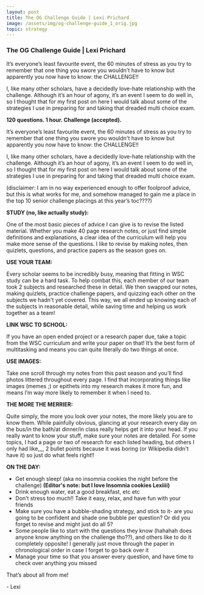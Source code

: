 ```yaml
---
layout: post
title: The OG Challenge Guide | Lexi Prichard
image: /assets/img/og-challenge-guide_1_orig.jpg
topic: strategy
---
```


### The OG Challenge Guide | Lexi Prichard

It’s everyone’s least favourite event, the 60 minutes of stress as you try to remember that one thing you swore you wouldn't have to know but apparently you now have to know: the CHALLENGE!!

I, like many other scholars, have a decidedly love-hate relationship with the challenge. Although it’s an hour of agony, it’s an event I seem to do well in, so I thought that for my first post on here I would talk about some of the strategies I use in preparing for and taking that dreaded multi choice exam.

**120 questions. 1 hour. Challenge (accepted).**

It’s everyone’s least favourite event, the 60 minutes of stress as you try to remember that one thing you swore you wouldn't have to know but apparently you now have to know: the CHALLENGE!!

I, like many other scholars, have a decidedly love-hate relationship with the challenge. Although it’s an hour of agony, it’s an event I seem to do well in, so I thought that for my first post on here I would talk about some of the strategies I use in preparing for and taking that dreaded multi choice exam.

(disclaimer: I am in no way experienced enough to offer foolproof advice, but this is what works for me, and somehow managed to gain me a place in the top 10 senior challenge placings at this year’s toc????)

**STUDY (no, like actually study):**

One of the most basic pieces of advice I can give is to revise the listed material. Whether you make 40 page research notes, or just find simple definitions and explanations, a clear idea of the curriculum will help you make more sense of the questions. I like to revise by making notes, then quizlets, questions, and practice papers as the season goes on.

**USE YOUR TEAM:**

Every scholar seems to be incredibly busy, meaning that fitting in WSC study can be a hard task. To help combat this, each member of our team took 2 subjects and researched these in detail. We then swapped our notes, making quizlets, practice challenge papers, and quizzing each other on the subjects we hadn't yet covered. This way, we all ended up knowing each of the subjects in reasonable detail, while saving time and helping us work together as a team!

**LINK WSC TO SCHOOL:**

If you have an open ended project or a research paper due, take a topic from the WSC curriculum and write your paper on that! It’s the best form of multitasking and means you can quite literally do two things at once.

**USE IMAGES:**

Take one scroll through my notes from this past season and you’ll find photos littered throughout every page. I find that incorporating things like images (memes ;) or epithets into my research makes it more fun, and means I’m way more likely to remember it when I need to. 

**THE MORE THE MERRIER:**

Quite simply, the more you look over your notes, the more likely you are to know them. While painfully obvious, glancing at your research every day on the bus/in the bath/at dinner/in class really helps get it into your head. If you really want to know your stuff, make sure your notes are detailed. For some topics, I had a page or two of research for each listed heading, but others I only had like,,,, 2 bullet points because it was boring (or Wikipedia didn't have it) so just do what feels right!!

**ON THE DAY:**

- Get enough sleep! (aka no insomnia cookies the night before the challenge) **(Editor's note: but I love Insomnia cookies Lexiiii)**
- Drink enough water, eat a good breakfast, etc etc
- Don’t stress too much!! Take it easy, relax, and have fun with your friends
- Make sure you have a bubble-shading strategy, and stick to it- are you going to be confident and shade one bubble per question? Or did you forget to revise and might just do all 5?
- Some people like to start with the questions they know (hahahah does anyone know anything on the challenge tho??), and others like to do it completely opposite! I generally just move through the paper in chronological order in case I forget to go back over it
- Manage your time so that you answer every question, and have time to check over anything you missed


That’s about all from me!

\- Lexi

<br> 